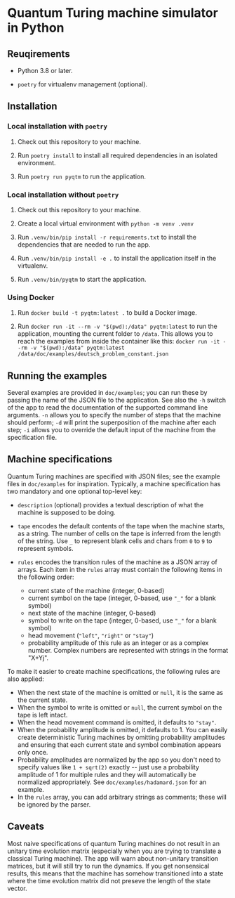 # Quantum Turing machine simulator in Python

## Reuqirements

* Python 3.8 or later.

* `poetry` for virtualenv management (optional).

## Installation

### Local installation with `poetry`

1. Check out this repository to your machine.

2. Run `poetry install` to install all required dependencies in an isolated
   environment.

3. Run `poetry run pyqtm` to run the application.

### Local installation without `poetry`

1. Check out this repository to your machine.

2. Create a local virtual environment with `python -m venv .venv`

3. Run `.venv/bin/pip install -r requirements.txt` to install the dependencies
   that are needed to run the app.

4. Run `.venv/bin/pip install -e .` to install the application itself in the
   virtualenv.

5. Run `.venv/bin/pyqtm` to start the application.

### Using Docker

1. Run `docker build -t pyqtm:latest .` to build a Docker image.

2. Run `docker run -it --rm -v "$(pwd):/data" pyqtm:latest` to run the application,
   mounting the current folder to `/data`. This allows you to reach the
   examples from inside the container like this:
   `docker run -it --rm -v "$(pwd):/data" pyqtm:latest /data/doc/examples/deutsch_problem_constant.json`

## Running the examples

Several examples are provided in `doc/examples`; you can run these by passing
the name of the JSON file to the application. See also the `-h` switch of the
app to read the documentation of the supported command line arguments. `-n`
allows you to specify the number of steps that the machine should perform; `-d`
will print the superposition of the machine after each step; `-i` allows you to
override the default input of the machine from the specification file.

## Machine specifications

Quantum Turing machines are specified with JSON files; see the example files in
`doc/examples` for inspiration. Typically, a machine specification has two
mandatory and one optional top-level key:

* `description` (optional) provides a textual description of what the machine
  is supposed to be doing.

* `tape` encodes the default contents of the tape when the machine starts, as
  a string. The number of cells on the tape is inferred from the length of the
  string. Use `_` to represent blank cells and chars from `0` to `9` to
  represent symbols.

* `rules` encodes the transition rules of the machine as a JSON array of
  arrays. Each item in the `rules` array must contain the following items in
  the following order:

  - current state of the machine (integer, 0-based)
  - current symbol on the tape (integer, 0-based, use `"_"` for a blank symbol)
  - next state of the machine (integer, 0-based)
  - symbol to write on the tape (integer, 0-based, use `"_"` for a blank symbol)
  - head movement (`"left"`, `"right"` or `"stay"`)
  - probability amplitude of this rule as an integer or as a complex number.
    Complex numbers are represented with strings in the format "X+Yj".

To make it easier to create machine specifications, the following rules are
also applied:

* When the next state of the machine is omitted or `null`, it is the same as
  the current state.
* When the symbol to write is omitted or `null`, the current symbol on the tape
  is left intact.
* When the head movement command is omitted, it defaults to `"stay"`.
* When the probability amplitude is omitted, it defaults to 1. You can easily
  create deterministic Turing machines by omitting probability amplitudes and
  ensuring that each current state and symbol combination appears only once.
* Probability amplitudes are normalized by the app so you don't need to specify
  values like `1 + sqrt(2)` exactly -- just use a probability amplitude of 1
  for multiple rules and they will automatically be normalized appropriately.
  See `doc/examples/hadamard.json` for an example.
* In the `rules` array, you can add arbitrary strings as comments; these will
  be ignored by the parser.

## Caveats

Most naive specifications of quantum Turing machines do not result in an
unitary time evolution matrix (especially when you are trying to translate
a classical Turing machine). The app will warn about non-unitary transition
matrices, but it will still try to run the dynamics. If you get nonsensical
results, this means that the machine has somehow transitioned into a state
where the time evolution matrix did not preseve the length of the state vector.

